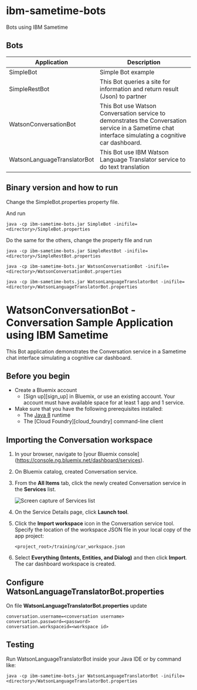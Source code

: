 # ibm-sametime-bots
Bots using IBM Sametime

## Bots

| Application                 |   Description                                                                 | 
|-----------------------------|-------------------------------------------------------------------------------|
| SimpleBot                   | Simple Bot example                                                            |
| SimpleRestBot               | This Bot queries a site for information and return result (Json) to partner   |
| WatsonConversationBot       | This Bot use Watson Conversation service to demonstrates the Conversation service in a Sametime chat interface simulating a cognitive car dashboard.         |
| WatsonLanguageTranslatorBot | This Bot use IBM Watson Language Translator service to do text translation    |


## Binary version and how to run

Change the SimpleBot.properties property file.

And run

```
java -cp ibm-sametime-bots.jar SimpleBot -inifile=<directory>/SimpleBot.properties
```

Do the same for the others, change the property file and run

```
java -cp ibm-sametime-bots.jar SimpleRestBot -inifile=<directory>/SimpleRestBot.properties

java -cp ibm-sametime-bots.jar WatsonConversationBot -inifile=<directory>/WatsonConversationBot.properties

java -cp ibm-sametime-bots.jar WatsonLanguageTranslatorBot -inifile=<directory>/WatsonLanguageTranslatorBot.properties
```

# WatsonConversationBot - Conversation Sample Application using IBM Sametime

This Bot application demonstrates the Conversation service in a Sametime chat interface simulating a cognitive car dashboard.

## Before you begin

* Create a Bluemix account
    * [Sign up][sign_up] in Bluemix, or use an existing account. Your account must have available space for at least 1 app and 1 service.
* Make sure that you have the following prerequisites installed:
    * The [Java 8](https://java.com/download) runtime
    * The [Cloud Foundry][cloud_foundry] command-line client



## Importing the Conversation workspace

1. In your browser, navigate to [your Bluemix console] (https://console.ng.bluemix.net/dashboard/services).

1. On Bluemix catalog, created Conversation service.

1. From the **All Items** tab, click the newly created Conversation service in the **Services** list.

    ![Screen capture of Services list](readme_images/conversation_service.png)

1. On the Service Details page, click **Launch tool**.

1. Click the **Import workspace** icon in the Conversation service tool. Specify the location of the workspace JSON file in your local copy of the app project:

    `<project_root>/training/car_workspace.json`

1. Select **Everything (Intents, Entities, and Dialog)** and then click **Import**. The car dashboard workspace is created.


## Configure WatsonLanguageTranslatorBot.properties

On file **WatsonLanguageTranslatorBot.properties** update 

```
conversation.username=<conversation username>
conversation.password=<password>
conversation.workspaceid=<workspace id>
```

## Testing

Run WatsonLanguageTranslatorBot inside your Java IDE or by command like:

```
java -cp ibm-sametime-bots.jar WatsonLanguageTranslatorBot -inifile=<directory>/WatsonLanguageTranslatorBot.properties
```